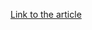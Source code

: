[Link to the article](https://blog.trendmicro.com/trendlabs-security-intelligence/new-rats-emerge-from-leaked-njw0rm-source-code/)
